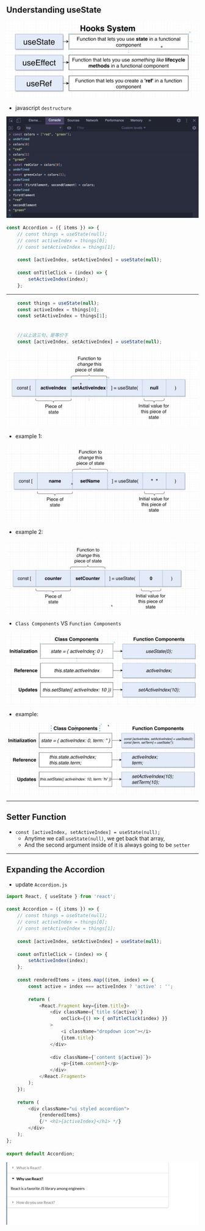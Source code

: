 ## Understanding useState

![](img/2020-07-31-10-50-44.png)

- javascript `destructure`

![](img/2020-07-31-10-55-43.png)


```js
const Accordion = ({ items }) => {
    // const things = useState(null);
    // const activeIndex = things[0];
    // const setActiveIndex = things[1];

    const [activeIndex, setActiveIndex] = useState(null);

    const onTitleClick = (index) => {
        setActiveIndex(index);
    };
```

---

```js
    const things = useState(null);
    const activeIndex = things[0];
    const setActiveIndex = things[1];


    //以上这三句，是等价于 
    const [activeIndex, setActiveIndex] = useState(null);
```

![](img/2020-07-31-11-01-48.png)


- example 1:
  
![](img/2020-07-31-11-02-17.png)


- example 2:

![](img/2020-07-31-11-02-42.png)


- `Class Components` VS `Function Components`

![](img/2020-07-31-11-03-45.png)


- example:

![](img/2020-07-31-11-06-12.png)


---

## Setter Function

- `const [activeIndex, setActiveIndex] = useState(null);`
  - Anytime we call `useState(null)`, we get back that array, 
  - And the second argument inside of it is always going to be `setter`


---

## Expanding the Accordion

- update `Accordion.js`

```js
import React, { useState } from 'react';

const Accordion = ({ items }) => {
    // const things = useState(null);
    // const activeIndex = things[0];
    // const setActiveIndex = things[1];

    const [activeIndex, setActiveIndex] = useState(null);

    const onTitleClick = (index) => {
        setActiveIndex(index);
    };

    const renderedItems = items.map((item, index) => {
        const active = index === activeIndex ? 'active' : '';

        return (
            <React.Fragment key={item.title}>
                <div className={`title ${active}`}
                    onClick={() => { onTitleClick(index) }}
                >
                    <i className="dropdown icon"></i>
                    {item.title}
                </div>

                <div className={`content ${active}`}>
                    <p>{item.content}</p>
                </div>
            </React.Fragment>
        );
    });

    return (
        <div className="ui styled accordion">
            {renderedItems}
            {/* <h1>{activeIndex}</h1> */}
        </div>
    );
};

export default Accordion;
```

![](img/2020-07-31-11-42-44.png)















